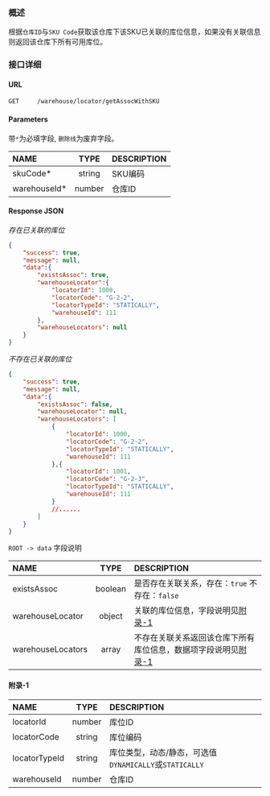 ### 概述

根据`仓库ID`与`SKU Code`获取该仓库下该SKU已关联的库位信息，如果没有关联信息则返回该仓库下所有可用库位。

###  接口详细
#### URL
```text
GET     /warehouse/locator/getAssocWithSKU
```

#### Parameters
带`*`为必填字段, `删除线`为废弃字段。

| NAME        |  TYPE  | DESCRIPTION |
|:------------|:------:|:------------|
| skuCode*     | string | SKU编码      |
| warehouseId* | number | 仓库ID       |

#### Response JSON
_存在已关联的库位_
```json
{
    "success": true,
    "message": null,
	"data":{
		"existsAssoc": true,
		"warehouseLocator":{
			"locatorId": 1000,
			"locatorCode": "G-2-2",
			"locatorTypeId": "STATICALLY",
			"warehouseId": 111
		},
		"warehouseLocators": null
	}
}
```
_不存在已关联的库位_
```json
{
    "success": true,
    "message": null,
	"data":{
		"existsAssoc": false,
		"warehouseLocator": null,
		"warehouseLocators": [
			{
				"locatorId": 1000,
				"locatorCode": "G-2-2",
				"locatorTypeId": "STATICALLY",
				"warehouseId": 111
			},{
				"locatorId": 1001,
				"locatorCode": "G-2-3",
				"locatorTypeId": "STATICALLY",
				"warehouseId": 111
			}
			//......
		]
	}
}
```

`ROOT -> data` 字段说明

| NAME              |  TYPE   | DESCRIPTION                                                       |
|:------------------|:-------:|:------------------------------------------------------------------|
| existsAssoc       | boolean | 是否存在关联关系，存在：`true` 不存在：`false`                        |
| warehouseLocator  | object  | 关联的库位信息，字段说明见[附录-1](#附录-1)                           |
| warehouseLocators |  array  | 不存在关联关系返回该仓库下所有库位信息，数据项字段说明见[附录-1](#附录-1) |

#### 附录-1
| NAME          |  TYPE  | DESCRIPTION                                         |
|:--------------|:------:|:----------------------------------------------------|
| locatorId     | number | 库位ID                                               |
| locatorCode   | string | 库位编码                                             |
| locatorTypeId | string | 库位类型，动态/静态，可选值`DYNAMICALLY`或`STATICALLY`  |
| warehouseId   | number | 仓库ID                                               |
